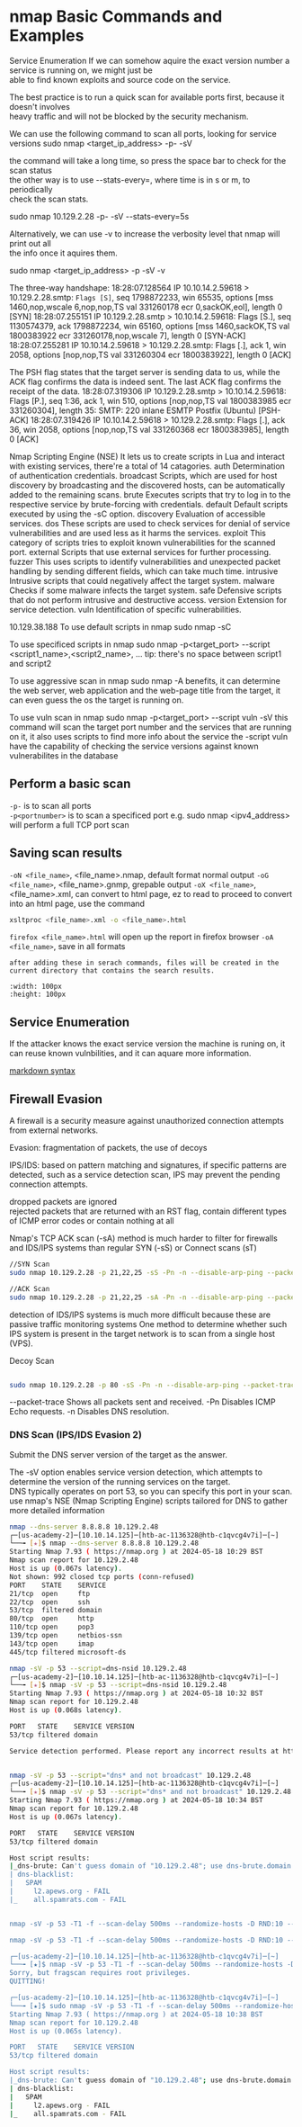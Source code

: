 # nmap Basic Commands and Examples

Service Enumeration
If we can somehow aquire the exact version number a service is running on, we might just be  
able to find known exploits and source code on the service.

The best practice is to run a quick scan for available ports first, because it doesn't involves  
heavy traffic and will not be blocked by the security mechanism.

We can use the following command to scan all ports, looking for service versions
sudo nmap <target_ip_address> -p- -sV

the command will take a long time, so press the space bar to check for the scan status  
the other way is to use --stats-every=<time>, where time is in s or m, to periodically  
check the scan stats.

sudo nmap 10.129.2.28 -p- -sV --stats-every=5s

Alternatively, we can use -v to increase the verbosity level that nmap will print out all  
the info once it aquires them.

sudo nmap <target_ip_address> -p -sV -v

The three-way handshape:
18:28:07.128564 IP 10.10.14.2.59618 > 10.129.2.28.smtp: `Flags [S]`, seq 1798872233, win 65535, options [mss 1460,nop,wscale 6,nop,nop,TS val 331260178 ecr 0,sackOK,eol], length 0 [SYN]
18:28:07.255151 IP 10.129.2.28.smtp > 10.10.14.2.59618: Flags [S.], seq 1130574379, ack 1798872234, win 65160, options [mss 1460,sackOK,TS val 1800383922 ecr 331260178,nop,wscale 7], length 0 [SYN-ACK]
18:28:07.255281 IP 10.10.14.2.59618 > 10.129.2.28.smtp: Flags [.], ack 1, win 2058, options [nop,nop,TS val 331260304 ecr 1800383922], length 0 [ACK]

The PSH flag states that the target server is sending data to us, while the ACK flag confirms the data is indeed sent.
The last ACK flag confirms the receipt of the data.
18:28:07.319306 IP 10.129.2.28.smtp > 10.10.14.2.59618: Flags [P.], seq 1:36, ack 1, win 510, options [nop,nop,TS val 1800383985 ecr 331260304], length 35: SMTP: 220 inlane ESMTP Postfix (Ubuntu) [PSH-ACK]
18:28:07.319426 IP 10.10.14.2.59618 > 10.129.2.28.smtp: Flags [.], ack 36, win 2058, options [nop,nop,TS val 331260368 ecr 1800383985], length 0 [ACK]



Nmap Scripting Engine (NSE)
It lets us to create scripts in Lua and interact with existing services, there're a total of 14 catagories.
auth	Determination of authentication credentials.
broadcast	Scripts, which are used for host discovery by broadcasting and the discovered hosts, can be automatically added to the remaining scans.
brute	Executes scripts that try to log in to the respective service by brute-forcing with credentials.
default	Default scripts executed by using the -sC option.
discovery	Evaluation of accessible services.
dos	These scripts are used to check services for denial of service vulnerabilities and are used less as it harms the services.
exploit	This category of scripts tries to exploit known vulnerabilities for the scanned port.
external	Scripts that use external services for further processing.
fuzzer	This uses scripts to identify vulnerabilities and unexpected packet handling by sending different fields, which can take much time.
intrusive	Intrusive scripts that could negatively affect the target system.
malware	Checks if some malware infects the target system.
safe	Defensive scripts that do not perform intrusive and destructive access.
version	Extension for service detection.
vuln	 Identification of specific vulnerabilities.

10.129.38.188
To use default scripts in nmap
sudo nmap <target> -sC

To use specificed scripts in nmap
sudo nmap <target> -p<target_port> --script <script1_name>,<script2_name>, ...
tip: there's no space between script1 and script2

To use aggressive scan in nmap
sudo nmap <target> -A
benefits, it can determine the web server, web application and the web-page title from the target, it can even guess the os the target is running on.

To use vuln scan in nmap
sudo nmap <target> -p<target_port> --script vuln -sV
this command will scan the target port number and the services that are running on it, it also uses scripts to find more info about the service
the -script vuln have the capability of checking the service versions against known vulnerabilites in the database




## Perform a basic scan
`-p-` is to scan all ports  
`-p<portnumber>` is to scan a specificed port
e.g. sudo nmap <ipv4_address> will perform a full TCP port scan


## Saving scan results
`-oN <file_name>`, <file_name>.nmap, default format normal output
`-oG <file_name>`, <file_name>.gnmp, grepable output
`-oX <file_name>`, <file_name>.xml, can convert to html page, ez to read
to proceed to convert into an html page, use the command
```bash
xsltproc <file_name>.xml -o <file_name>.html
```

`firefox <file_name>.html` will open up the report in firefox browser
`-oA <file_name>`, save in all formats
```{tip}
after adding these in serach commands, files will be created in the
current directory that contains the search results.
```

```{figure} /_static/test/tp.png
:width: 100px
:height: 100px
```

## Service Enumeration

If the attacker knows the exact service version the machine is runing on, it can reuse known vulnbilities, and it can aquare more information.
  
[markdown syntax](https://www.markdownguide.org/cheat-sheet/)

## Firewall Evasion
A firewall is a security measure against unauthorized connection attempts from external networks.   
 
Evasion: fragmentation of packets, the use of decoys  

IPS/IDS: based on pattern matching and signatures, if specific patterns are detected, such as a service detection scan, IPS may prevent the pending connection attempts.  

 dropped packets are ignored  
 rejected packets that are returned with an RST flag, contain different types of ICMP error codes or contain nothing at all  


Nmap's TCP ACK scan (-sA) method is much harder to filter for firewalls and IDS/IPS systems than regular SYN (-sS) or Connect scans (sT)  

```bash
//SYN Scan
sudo nmap 10.129.2.28 -p 21,22,25 -sS -Pn -n --disable-arp-ping --packet-trace

//ACK Scan
sudo nmap 10.129.2.28 -p 21,22,25 -sA -Pn -n --disable-arp-ping --packet-trace


```
 detection of IDS/IPS systems is much more difficult because these are passive traffic monitoring systems
One method to determine whether such IPS system is present in the target network is to scan from a single host (VPS).  

Decoy Scan
```bash

sudo nmap 10.129.2.28 -p 80 -sS -Pn -n --disable-arp-ping --packet-trace -D RND:5
```
--packet-trace	Shows all packets sent and received.
-Pn	Disables ICMP Echo requests.
-n	Disables DNS resolution.

### DNS Scan (IPS/IDS Evasion 2)
Submit the DNS server version of the target as the answer.  

 The -sV option enables service version detection, which attempts to determine the version of the running services on the target.  
 DNS typically operates on port 53, so you can specify this port in your scan.  
 use nmap's NSE (Nmap Scripting Engine) scripts tailored for DNS to gather more detailed information
```bash
nmap --dns-server 8.8.8.8 10.129.2.48
┌─[us-academy-2]─[10.10.14.125]─[htb-ac-1136328@htb-c1qvcg4v7i]─[~]
└──╼ [★]$ nmap --dns-server 8.8.8.8 10.129.2.48
Starting Nmap 7.93 ( https://nmap.org ) at 2024-05-18 10:29 BST
Nmap scan report for 10.129.2.48
Host is up (0.067s latency).
Not shown: 992 closed tcp ports (conn-refused)
PORT    STATE    SERVICE
21/tcp  open     ftp
22/tcp  open     ssh
53/tcp  filtered domain
80/tcp  open     http
110/tcp open     pop3
139/tcp open     netbios-ssn
143/tcp open     imap
445/tcp filtered microsoft-ds

nmap -sV -p 53 --script=dns-nsid 10.129.2.48
┌─[us-academy-2]─[10.10.14.125]─[htb-ac-1136328@htb-c1qvcg4v7i]─[~]
└──╼ [★]$ nmap -sV -p 53 --script=dns-nsid 10.129.2.48
Starting Nmap 7.93 ( https://nmap.org ) at 2024-05-18 10:32 BST
Nmap scan report for 10.129.2.48
Host is up (0.068s latency).

PORT   STATE    SERVICE VERSION
53/tcp filtered domain

Service detection performed. Please report any incorrect results at https://nmap.org/submit/ .


nmap -sV -p 53 --script="dns* and not broadcast" 10.129.2.48
┌─[us-academy-2]─[10.10.14.125]─[htb-ac-1136328@htb-c1qvcg4v7i]─[~]
└──╼ [★]$ nmap -sV -p 53 --script="dns* and not broadcast" 10.129.2.48
Starting Nmap 7.93 ( https://nmap.org ) at 2024-05-18 10:34 BST
Nmap scan report for 10.129.2.48
Host is up (0.067s latency).

PORT   STATE    SERVICE VERSION
53/tcp filtered domain

Host script results:
|_dns-brute: Can't guess domain of "10.129.2.48"; use dns-brute.domain script argument.
| dns-blacklist: 
|   SPAM
|     l2.apews.org - FAIL
|_    all.spamrats.com - FAIL


nmap -sV -p 53 -T1 -f --scan-delay 500ms --randomize-hosts -D RND:10 --dns-server 8.8.8.8 --script=dns-nsid 10.129.2.48

nmap -sV -p 53 -T1 -f --scan-delay 500ms --randomize-hosts -D RND:10 --dns-server 8.8.8.8 --script="dns* and not broadcast" 10.129.2.48

┌─[us-academy-2]─[10.10.14.125]─[htb-ac-1136328@htb-c1qvcg4v7i]─[~]
└──╼ [★]$ nmap -sV -p 53 -T1 -f --scan-delay 500ms --randomize-hosts -D RND:10 --dns-server 8.8.8.8 --script="dns* and not broadcast" 10.129.2.48
Sorry, but fragscan requires root privileges.
QUITTING!

┌─[us-academy-2]─[10.10.14.125]─[htb-ac-1136328@htb-c1qvcg4v7i]─[~]
└──╼ [★]$ sudo nmap -sV -p 53 -T1 -f --scan-delay 500ms --randomize-hosts -D RND:10 --dns-server 8.8.8.8 --script="dns* and not broadcast" 10.129.2.48
Starting Nmap 7.93 ( https://nmap.org ) at 2024-05-18 10:38 BST
Nmap scan report for 10.129.2.48
Host is up (0.065s latency).

PORT   STATE    SERVICE VERSION
53/tcp filtered domain

Host script results:
|_dns-brute: Can't guess domain of "10.129.2.48"; use dns-brute.domain script argument.
| dns-blacklist: 
|   SPAM
|     l2.apews.org - FAIL
|_    all.spamrats.com - FAIL


```

```sh

```



